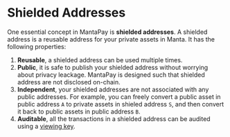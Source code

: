 # Shielded Addresses

One essential concept in MantaPay is **shielded addresses**. A shielded address is a reusable address for your private assets in Manta. It has the following properties:

1. **Reusable**, a shielded address can be used multiple times. 
2. **Public**, it is safe to publish your shielded address without worrying about privacy leackage. MantaPay is designed such that shielded address are not disclosed on-chain.
3. **Independent**, your shielded addresses are not associated with any public addresses. For example, you can freely convert a public asset in public address `A` to private assets in shieled address `S`, and then convert it back to public assets in public address `B`.
4. **Auditable**, all the transactions in a shielded address can be audited using a [viewing key](ViewingKey.md).
